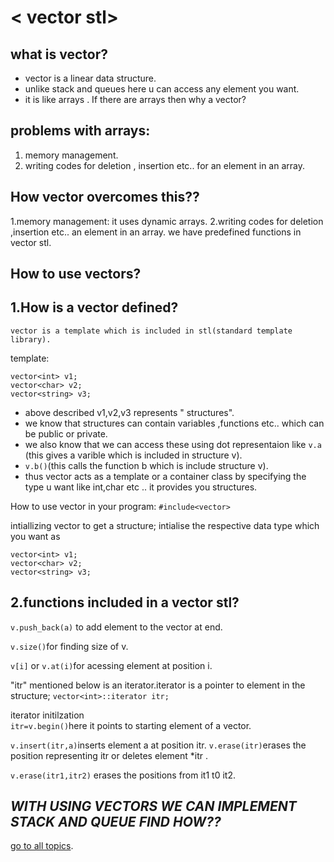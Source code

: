 # < vector stl>

## what  is vector?
- vector is a linear data structure.
- unlike stack and queues here u can access any element you want.
- it is like arrays .
If there are arrays then why a vector?
## problems with arrays:
1. memory management. 
2. writing codes for deletion , insertion etc.. for  an element in an array.
## How vector overcomes this??
1.memory management:
    it uses dynamic arrays.
2.writing codes for deletion ,insertion  etc.. an element in an array.
    we have predefined functions in vector stl.

## How to use vectors?

## 1.How is a vector defined?
    vector is a template which is included in stl(standard template library).
template:
```
vector<int> v1;
vector<char> v2;
vector<string> v3;
```
- above described v1,v2,v3 represents " structures". 
- we know that structures can contain variables ,functions etc.. which can be public or private.
- we also know that we can access these using dot representaion like ```v.a``` (this gives a varible  which is included in structure v).
- ```v.b()```(this calls the function b which is include structure v).
- thus vector acts as a template or a container class by specifying the type u want like int,char etc .. it provides you structures.

How to use vector in your program:
```#include<vector> ```

intiallizing vector to get a structure;
intialise the respective data type which you want as 
```
vector<int> v1;
vector<char> v2;
vector<string> v3;
```

## 2.functions included in a vector stl?

```v.push_back(a)``` to add element to the vector at end.

```v.size()```for finding size of v.

```v[i]``` or ```v.at(i)```for acessing element at position i.

"itr" mentioned below is an iterator.iterator is a pointer to element in the structure;
```vector<int>::iterator itr;```

iterator  initilzation  
```itr=v.begin()```here it points to starting element of a vector.

 ```v.insert(itr,a)```inserts element a at position itr.
```v.erase(itr)```erases the position representing itr or deletes element \*itr . 

```v.erase(itr1,itr2)``` erases  the positions from it1 t0 it2.



## *WITH USING VECTORS WE CAN IMPLEMENT STACK AND QUEUE* _FIND HOW??_

[go to all topics](https://journey-cp.github.io/LEARN).
